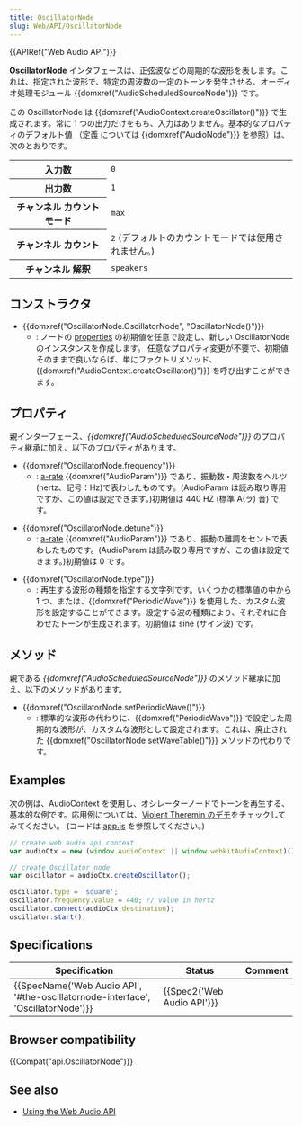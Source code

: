 ```yaml
---
title: OscillatorNode
slug: Web/API/OscillatorNode
---
```


{{APIRef("Web Audio API")}}

**OscillatorNode** インタフェースは、正弦波などの周期的な波形を表します。これは、指定された波形で、特定の周波数の一定のトーンを発生させる、オーディオ処理モジュール {{domxref("AudioScheduledSourceNode")}} です。

この OscillatorNode は {{domxref("AudioContext.createOscillator()")}} で生成されます。常に 1 つの出力だけをもち、入力はありません。基本的なプロパティのデフォルト値 （定義 については {{domxref("AudioNode")}} を参照）は、次のとおりです。

<table class="properties">
  <tbody>
    <tr>
      <th scope="row">入力数</th>
      <td><code>0</code></td>
    </tr>
    <tr>
      <th scope="row">出力数</th>
      <td><code>1</code></td>
    </tr>
    <tr>
      <th scope="row">チャンネル カウントモード</th>
      <td><code>max</code></td>
    </tr>
    <tr>
      <th scope="row">チャンネル カウント</th>
      <td><code>2</code> (デフォルトのカウントモードでは使用されません。)</td>
    </tr>
    <tr>
      <th scope="row">チャンネル 解釈</th>
      <td><code>speakers</code></td>
    </tr>
  </tbody>
</table>

## コンストラクタ

- {{domxref("OscillatorNode.OscillatorNode", "OscillatorNode()")}}
  - : ノードの [properties](#properties) の初期値を任意で設定し、新しい OscillatorNode のインスタンスを作成します。
    任意なプロパティ変更が不要で、初期値そのままで良いならば、単にファクトリメソッド、{{domxref("AudioContext.createOscillator()")}} を呼び出すことができます。

## プロパティ

親インターフェース、_{{domxref("AudioScheduledSourceNode")}}_ のプロパティ継承に加え、以下のプロパティがあります。

- {{domxref("OscillatorNode.frequency")}}
  - : [a-rate](/ja/docs/Web/API/AudioParam#a-rate) {{domxref("AudioParam")}} であり、振動数・周波数をヘルツ (hertz、記号：Hz)で表わしたものです。(AudioParam は読み取り専用ですが、この値は設定できます。)初期値は 440 HZ (標準 A(ラ) 音) です。

<!---->

- {{domxref("OscillatorNode.detune")}}
  - : [a-rate](/ja/docs/Web/API/AudioParam#a-rate) {{domxref("AudioParam")}} であり、振動の離調をセントで表わしたものです。(AudioParam は読み取り専用ですが、この値は設定できます。)初期値は 0 です。

<!---->

- {{domxref("OscillatorNode.type")}}
  - : 再生する波形の種類を指定する文字列です。いくつかの標準値の中から 1 つ、または、{{domxref("PeriodicWave")}} を使用した、カスタム波形を設定することができます。設定する波の種類により、それぞれに合わせたトーンが生成されます。初期値は sine (サイン波) です。

## メソッド

親である _{{domxref("AudioScheduledSourceNode")}}_ のメソッド継承に加え、以下のメソッドがあります。

- {{domxref("OscillatorNode.setPeriodicWave()")}}
  - : 標準的な波形の代わりに、{{domxref("PeriodicWave")}} で設定した周期的な波形が、カスタムな波形として設定されます。これは、廃止された {{domxref("OscillatorNode.setWaveTable()")}} メソッドの代わりです。

## Examples

次の例は、AudioContext を使用し、オシレーターノードでトーンを再生する、基本的な例です。応用例については、[Violent Theremin のデモ](http://mdn.github.io/violent-theremin/)をチェックしてみてください。 (コードは [app.js](https://github.com/mdn/violent-theremin/blob/gh-pages/scripts/app.js) を参照してください。)

```js
// create web audio api context
var audioCtx = new (window.AudioContext || window.webkitAudioContext)();

// create Oscillator node
var oscillator = audioCtx.createOscillator();

oscillator.type = 'square';
oscillator.frequency.value = 440; // value in hertz
oscillator.connect(audioCtx.destination);
oscillator.start();
```

## Specifications

| Specification                                                                                                | Status                               | Comment |
| ------------------------------------------------------------------------------------------------------------ | ------------------------------------ | ------- |
| {{SpecName('Web Audio API', '#the-oscillatornode-interface', 'OscillatorNode')}} | {{Spec2('Web Audio API')}} |         |

## Browser compatibility

{{Compat("api.OscillatorNode")}}

## See also

- [Using the Web Audio API](/ja/docs/Web_Audio_API/Using_Web_Audio_API)
